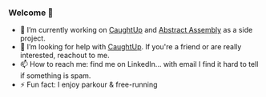 ### Welcome 👋

<!--
**stephensamonte/stephensamonte** is a ✨ _special_ ✨ repository because its `README.md` (this file) appears on your GitHub profile.

Here are some ideas to get you started:

- 🔭 I’m currently working on ...
- 🌱 I’m currently learning ...
- 👯 I’m looking to collaborate on ...
- 🤔 I’m looking for help with ...
- 💬 Ask me about ...
- 📫 How to reach me: ...
- 😄 Pronouns: ...
- ⚡ Fun fact: ...
-->

- 🔭 I’m currently working on [CaughtUp](https://www.caughtup-app.com) and [Abstract Assembly](https://www.abstract-assembly.com) as a side project.
- 🤔 I’m looking for help with [CaughtUp](https://www.caughtup-app.com). If you're a friend or are really interested, reachout to me.
- 📫 How to reach me: find me on LinkedIn... with email I find it hard to tell if something is spam.
- ⚡ Fun fact: I enjoy parkour & free-running

<!--
<a href="https://github.com/Luis-C/github-readme-stats">
  <img align="center" src="https://github-readme-stats.vercel.app/api?username=stephensamonte&show_icons=true&count_private=true&theme=onedark&line_height=40" alt="Stephen's github stats" />
</a>

<a href="https://github.com/Luis-C/github-readme-stats">
<img align="center" src="https://github-readme-stats.vercel.app/api/top-langs/?username=Luis-C&theme=onedark" />
</a>
-->
